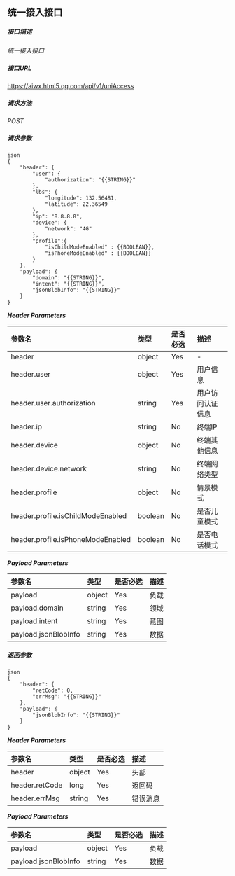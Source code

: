 ## 统一接入接口
##### 接口描述

*统一接入接口*

##### 接口URL

https://aiwx.html5.qq.com/api/v1/uniAccess

#####	请求方法

*POST*

##### 请求参数

```
json
{
    "header": {
        "user": {
            "authorization": "{{STRING}}"
        },
        "lbs": {
            "longitude": 132.56481,
            "latitude": 22.36549
        },
        "ip": "8.8.8.8",
        "device": {
            "network": "4G"
        },
		"profile":{
			"isChildModeEnabled" : {{BOOLEAN}},
			"isPhoneModeEnabled" : {{BOOLEAN}}
		}
    },
    "payload": {
      	"domain": "{{STRING}}",
		"intent": "{{STRING}}",
        "jsonBlobInfo": "{{STRING}}"
    }
}
```

***Header Parameters***

| 参数名                          					| 类型		| 是否必选 | 描述                                  		|
| :--------------------------------------------------	| :------------	| :------------	| :------------------------------------------	|
| header                     						| object		| Yes			| -                                   			|
| header.user                						| object		| Yes			| 用户信息                               	|
| header.user.authorization  					| string		| Yes			| 用户访问认证信息						|
| header.ip                  						| string 		| No 			| 终端IP										|
| header.device                  					| object 		| No 			| 终端其他信息							|
| header.device.network           			| string 		| No 			| 终端网络类型							|
| header.profile           							| object 		| No 			| 情景模式									|
| header.profile.isChildModeEnabled		| boolean	| No 			| 是否儿童模式							|
| header.profile.isPhoneModeEnabled	| boolean	| No 			| 是否电话模式							|

***Payload Parameters***

| 参数名                          			| 类型		| 是否必选 | 描述                                  		|
| :------------------------------------------	| :------------	| :------------	| :------------------------------------------	|
| payload                    				| object		| Yes			| 负载			 							|
| payload.domain                 		| string   	| Yes			| 领域			 							|
| payload.intent                 			| string    	| Yes			| 意图			 							|
| payload.jsonBlobInfo             	| string		| Yes			| 数据			 							|

##### 返回参数
```
json
{
	"header": {
   		"retCode": 0,
   		"errMsg": "{{STRING}}"
	},
	"payload": {
        "jsonBlobInfo": "{{STRING}}"
	}
}
```

***Header Parameters***

| 参数名                          			| 类型		| 是否必选 | 描述                                  		|
| :------------------------------------------	| :------------	| :------------	| :------------------------------------------	|
| header                     				| object		| Yes			| 头部                                   		|
| header.retCode                			| long    	 	| Yes			| 返回码                               		|
| header.errMsg  						| string    	| Yes			| 错误消息									|

***Payload Parameters***

| 参数名                          			| 类型		| 是否必选 | 描述                                  		|
| :------------------------------------------	| :------------	| :------------	| :------------------------------------------	|
| payload                    				| object		| Yes			| 负载			 							|
| payload.jsonBlobInfo             	| string		| Yes			| 数据			 							|